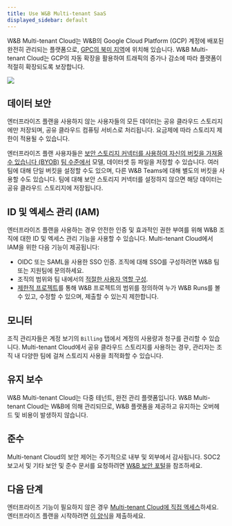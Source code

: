 ```yaml
---
title: Use W&B Multi-tenant SaaS
displayed_sidebar: default
---
```


W&B Multi-tenant Cloud는 W&B의 Google Cloud Platform (GCP) 계정에 배포된 완전히 관리되는 플랫폼으로, [GPC의 북미 지역](https://cloud.google.com/compute/docs/regions-zones)에 위치해 있습니다. W&B Multi-tenant Cloud는 GCP의 자동 확장을 활용하여 트래픽의 증가나 감소에 따라 플랫폼이 적절히 확장되도록 보장합니다.

![](/images/hosting/saas_cloud_arch.png)

## 데이터 보안

엔터프라이즈 플랜을 사용하지 않는 사용자들의 모든 데이터는 공유 클라우드 스토리지에만 저장되며, 공유 클라우드 컴퓨팅 서비스로 처리됩니다. 요금제에 따라 스토리지 제한이 적용될 수 있습니다.

엔터프라이즈 플랜 사용자들은 [보안 스토리지 커넥터를 사용하여 자신의 버킷을 가져올 수 있습니다 (BYOB)](../data-security/secure-storage-connector.md) [팀 수준에서](../data-security/secure-storage-connector.md#configuration-options) 모델, 데이터셋 등 파일을 저장할 수 있습니다. 여러 팀에 대해 단일 버킷을 설정할 수도 있으며, 다른 W&B Teams에 대해 별도의 버킷을 사용할 수도 있습니다. 팀에 대해 보안 스토리지 커넥터를 설정하지 않으면 해당 데이터는 공유 클라우드 스토리지에 저장됩니다.

## ID 및 엑세스 관리 (IAM)

엔터프라이즈 플랜을 사용하는 경우 안전한 인증 및 효과적인 권한 부여를 위해 W&B 조직에 대한 ID 및 엑세스 관리 기능을 사용할 수 있습니다. Multi-tenant Cloud에서 IAM을 위한 다음 기능이 제공됩니다:

* OIDC 또는 SAML을 사용한 SSO 인증. 조직에 대해 SSO를 구성하려면 W&B 팀 또는 지원팀에 문의하세요.
* 조직의 범위와 팀 내에서의 [적절한 사용자 역할 구성](../iam/manage-users.md).
* [제한적 프로젝트](../iam/restricted-projects.md)를 통해 W&B 프로젝트의 범위를 정의하여 누가 W&B Runs를 볼 수 있고, 수정할 수 있으며, 제출할 수 있는지 제한합니다.

## 모니터

조직 관리자들은 계정 보기의 `Billing` 탭에서 계정의 사용량과 청구를 관리할 수 있습니다. Multi-tenant Cloud에서 공유 클라우드 스토리지를 사용하는 경우, 관리자는 조직 내 다양한 팀에 걸쳐 스토리지 사용을 최적화할 수 있습니다.

## 유지 보수

W&B Multi-tenant Cloud는 다중 테넌트, 완전 관리 플랫폼입니다. W&B Multi-tenant Cloud는 W&B에 의해 관리되므로, W&B 플랫폼을 제공하고 유지하는 오버헤드 및 비용이 발생하지 않습니다.

## 준수

Multi-tenant Cloud의 보안 제어는 주기적으로 내부 및 외부에서 감사됩니다. SOC2 보고서 및 기타 보안 및 준수 문서를 요청하려면 [W&B 보안 포털](https://security.wandb.ai/)을 참조하세요.

## 다음 단계

엔터프라이즈 기능이 필요하지 않은 경우 [Multi-tenant Cloud에 직접 엑세스](https://wandb.ai)하세요. 엔터프라이즈 플랜을 시작하려면 [이 양식](https://wandb.ai/site/for-enterprise/multi-tenant-saas-trial)을 제출하세요.